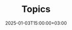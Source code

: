 ---
weight: 1100
title: "Topics"
description: "HigherEduSpot Topics cover a wide range of subjects, including job postings, program exploration, academic tips, and career advancement guidance."
icon: edit
date: 2025-01-03T15:00:00+03:00
---